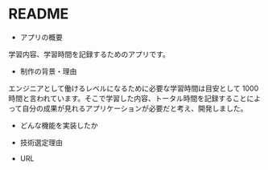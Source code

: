 # README

- アプリの概要

学習内容、学習時間を記録するためのアプリです。

- 制作の背景・理由

エンジニアとして働けるレベルになるために必要な学習時間は目安として 1000 時間と言われています。そこで学習した内容、トータル時間を記録することによって自分の成果が見れるアプリケーションが必要だと考え、開発しました。

- どんな機能を実装したか

- 技術選定理由

- URL
